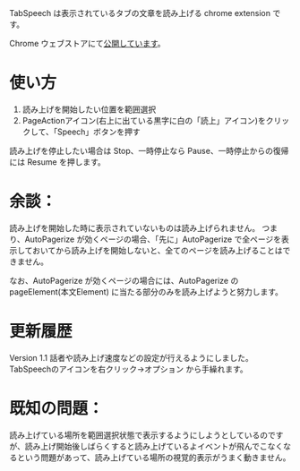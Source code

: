 TabSpeech は表示されているタブの文章を読み上げる chrome extension です。

Chrome ウェブストアにて[公開しています](https://chrome.google.com/webstore/detail/tabspeech/ccojlmmbakjcoddbepmmogiobbmmhmjc)。

# 使い方

1. 読み上げを開始したい位置を範囲選択
2. PageActionアイコン(右上に出ている黒字に白の「読上」アイコン)をクリックして、「Speech」ボタンを押す

読み上げを停止したい場合は Stop、一時停止なら Pause、一時停止からの復帰には Resume を押します。

# 余談：

読み上げを開始した時に表示されていないものは読み上げられません。
つまり、AutoPagerize が効くページの場合、「先に」AutoPagerize で全ページを表示しておいてから読み上げを開始しないと、全てのページを読み上げることはできません。

なお、AutoPagerize が効くページの場合には、AutoPagerize の pageElement(本文Element) に当たる部分のみを読み上げようと努力します。

# 更新履歴

Version 1.1
話者や読み上げ速度などの設定が行えるようにしました。TabSpeechのアイコンを右クリック→オプション から手繰れます。

# 既知の問題：

読み上げている場所を範囲選択状態で表示するようにしようとしているのですが、読み上げ開始後しばらくすると読み上げているよイベントが飛んでこなくなるという問題があって、読み上げている場所の視覚的表示がうまく動きません。

